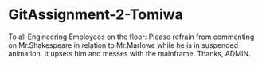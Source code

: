 # GitAssignment-2-Tomiwa

To all Engineering Employees on the floor:
Please refrain from commenting on Mr.Shakespeare in relation to Mr.Marlowe while he is in suspended animation.
It upsets him and messes with the mainframe.
Thanks, ADMIN.
